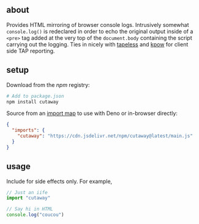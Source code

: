 ## about

Provides HTML mirroring of browser console logs. Intrusively somewhat `console.log()` is redeclared in order to echo the original output inside of a `<pre>` tag added at the very top of the `document.body` containing the script carrying out the logging. Ties in nicely with [tapeless](https://npm.im/tapeless) and [kpow](https://npm.im/kpow) for client side TAP reporting.

## setup

Download from the _npm_ registry:

```sh
# Add to package.json
npm install cutaway
```

Source from an [import map](https://github.com/WICG/import-maps) to use with Deno or in-browser directly:

```json
{
  "imports": {
    "cutaway": "https://cdn.jsdelivr.net/npm/cutaway@latest/main.js"
  }
}
```

## usage

Include for side effects only. For example,

```js
// Just an iife
import "cutaway"

// Say hi in HTML
console.log("coucou")
```
